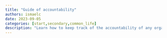```yaml
---
title: "Guide of accountability"
authors: ismaelc
date: 2023-09-05
categories: [start,secondary,common_life]
description: "Learn how to keep track of the accountability of any organization, including every scientific organization."
---
```

